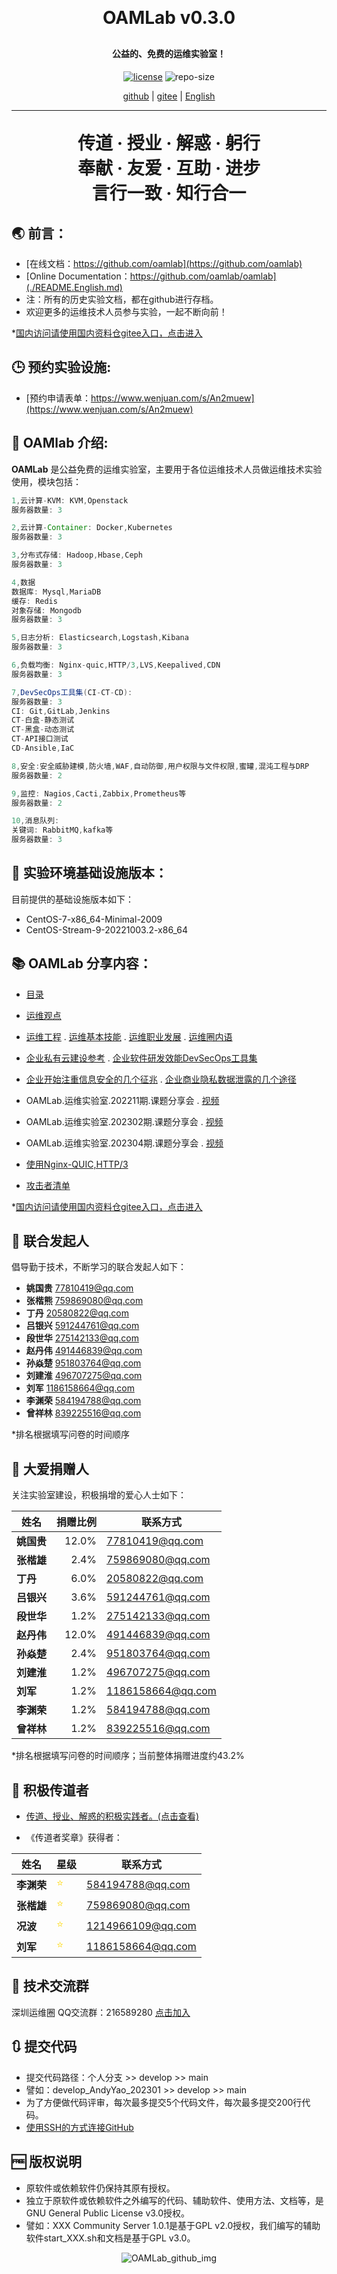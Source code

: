 
<h1 align="center" style="margin: 30px 0 30px; font-weight: bold;">OAMLab v0.3.0</h1>
<h4 align="center">公益的、免费的运维实验室！</h4>
<p align="center">
  <a href="./LICENSE"><img alt="license" src="https://img.shields.io/github/license/oamlab/oamlab" /></a>
  <img alt="repo-size" src="https://img.shields.io/github/repo-size/oamlab/oamlab" />
</p>

<p align="center">
   <a href="https://github.com/oamlab">github</a> | 
   <a href="https://gitee.com/oamlab/oamlab">gitee</a> | 
   <a href="./README.English.md">English</a>
</p>

<p align="center"></p>

---
<h1 align="center" style="margin: 30px 0 30px; font-weight: bold;">传道 · 授业 · 解惑 · 躬行<br>奉献 · 友爱 · 互助 · 进步<br>言行一致 · 知行合一</h1>

## 🌏 前言：
- [在线文档：https://github.com/oamlab](https://github.com/oamlab)
- [Online Documentation：https://github.com/oamlab/oamlab](./README.English.md)
- 注：所有的历史实验文档，都在github进行存档。
- 欢迎更多的运维技术人员参与实验，一起不断向前！

*[国内访问请使用国内资料仓gitee入口，点击进入](https://gitee.com/oamlab/oamlab)

## 🕒 预约实验设施:

- [预约申请表单：https://www.wenjuan.com/s/An2muew](https://www.wenjuan.com/s/An2muew)

## 📃 OAMlab 介绍:

**OAMLab** 是公益免费的运维实验室，主要用于各位运维技术人员做运维技术实验使用，模块包括：

``` java
1,云计算-KVM: KVM,Openstack
服务器数量: 3

2,云计算-Container: Docker,Kubernetes
服务器数量: 3

3,分布式存储: Hadoop,Hbase,Ceph
服务器数量: 3

4,数据
数据库: Mysql,MariaDB
缓存: Redis
对象存储: Mongodb
服务器数量: 3

5,日志分析: Elasticsearch,Logstash,Kibana
服务器数量: 3

6,负载均衡: Nginx-quic,HTTP/3,LVS,Keepalived,CDN
服务器数量: 3

7,DevSecOps工具集(CI-CT-CD):
服务器数量: 3
CI: Git,GitLab,Jenkins
CT-白盒-静态测试
CT-黑盒-动态测试
CT-API接口测试
CD-Ansible,IaC

8,安全:安全威胁建模,防火墙,WAF,自动防御,用户权限与文件权限,蜜罐,混沌工程与DRP
服务器数量: 2

9,监控: Nagios,Cacti,Zabbix,Prometheus等
服务器数量: 2

10,消息队列:
关键词: RabbitMQ,kafka等
服务器数量: 3

```

## 🧰 实验环境基础设施版本：

目前提供的基础设施版本如下：

- CentOS-7-x86_64-Minimal-2009
- CentOS-Stream-9-20221003.2-x86_64

## 📚 OAMLab 分享内容：

- [目录](./OAMLab)

- [运维观点](./OAMLab/161_运维观点)

- [运维工程](./OAMLab/161_运维观点/202_运维.运维工程.20230319.0927.pdf) . [运维基本技能](./OAMLab/161_运维观点/206_运维.基本技能.20230324.2009.pdf) . [运维职业发展](./OAMLab/161_运维观点/212_运维.职业发展.20230322.1911.pdf) . [运维圈内语](./OAMLab/161_运维观点/311_运维.圈内语.md)

- [企业私有云建设参考](./OAMLab/161_运维观点/5102_运维.私有云.企业私有云建设参考.20230406.1959.pdf) . [企业软件研发效能DevSecOps工具集](./OAMLab/161_运维观点/5202_运维.DecSecOps.企业软件研发效能DecSecOps工具集在企业应用中的参考.20230415.2101.pdf)

- [企业开始注重信息安全的几个征兆](./OAMLab/161_运维观点/5302_运维.安全.信息安全.企业开始注重信息安全的几个征兆.20230328.2002.pdf) . [企业商业隐私数据泄露的几个途径](./OAMLab/161_运维观点/5304_运维.安全.信息安全.企业商业隐私数据泄露的几个途径.20230424.2225.pdf)

- OAMLab.运维实验室.202211期.课题分享会 . [视频](./OAMLab/401_运维实验/2022-11)

- OAMLab.运维实验室.202302期.课题分享会 . [视频](./OAMLab/401_运维实验/2023-02)

- OAMLab.运维实验室.202304期.课题分享会 . [视频](./OAMLab/401_运维实验/2023-04)

- [使用Nginx-QUIC,HTTP/3](https://github.com/oamlab/nginx-quic)

- [攻击者清单](https://github.com/oamlab/attacker)

*[国内访问请使用国内资料仓gitee入口，点击进入](https://gitee.com/oamlab/oamlab)

## 🤝 联合发起人

倡导勤于技术，不断学习的联合发起人如下：

- **姚国贵** 77810419@qq.com
- **张楷熊** 759869080@qq.com
- **丁丹** 20580822@qq.com
- **吕银兴** 591244761@qq.com
- **段世华** 275142133@qq.com
- **赵丹伟** 491446839@qq.com
- **孙焱楚** 951803764@qq.com
- **刘建淮** 496707275@qq.com
- **刘军** 1186158664@qq.com
- **李渊荣** 584194788@qq.com
- **曾祥林** 839225516@qq.com

*排名根据填写问卷的时间顺序

## 💖 大爱捐赠人

关注实验室建设，积极捐增的爱心人士如下：

| 姓名						 | 捐赠比例	 |联系方式|
|----------|------:|-----------------|
| **姚国贵**  | 12.0% |   77810419@qq.com |
| **张楷雄**  |  2.4% |  759869080@qq.com |
| **丁丹**   |  6.0% |   20580822@qq.com |
| **吕银兴**  |  3.6% |  591244761@qq.com |
| **段世华**  |  1.2% |  275142133@qq.com |
| **赵丹伟**  | 12.0% |  491446839@qq.com |
| **孙焱楚**  |  2.4% |  951803764@qq.com |
| **刘建淮**  |  1.2% |  496707275@qq.com |
| **刘军**   |  1.2% | 1186158664@qq.com |
| **李渊荣**  |  1.2% |  584194788@qq.com |
| **曾祥林**  |  1.2% |  839225516@qq.com |

*排名根据填写问卷的时间顺序；当前整体捐赠进度约43.2%

## 🥇 积极传道者
- [传道、授业、解惑的积极实践者。(点击查看)](./OAMLab/131_传道者)


- 《传道者奖章》获得者：

| 姓名						 | 星级	                            |联系方式|
|----------|:-------------------------------|-----------------|
| **李渊荣**  | <font color="#FFD700">⭐</font> |   584194788@qq.com |
| **张楷雄**  | <font color="#FFD700">⭐</font> |  759869080@qq.com |
| **况波**   | <font color="#FFD700">⭐</font> |   1214966109@qq.com |
| **刘军**   | <font color="#FFD700">⭐</font> |  1186158664@qq.com |

## 📶 技术交流群
深圳运维圈 QQ交流群：216589280 [点击加入](https://jq.qq.com/?_wv=1027&k=tdDtDoUp)

## 🔃 提交代码
- 提交代码路径：个人分支 >> develop >> main
- 譬如：develop_AndyYao_202301 >> develop >> main
- 为了方便做代码评审，每次最多提交5个代码文件，每次最多提交200行代码。
- [使用SSH的方式连接GitHub](./OAMLab/171_运维工具/301_开发工具/211_GitHub_SSH_Key.md)

## 🆓 版权说明
- 原软件或依赖软件仍保持其原有授权。
- 独立于原软件或依赖软件之外编写的代码、辅助软件、使用方法、文档等，是GNU General Public License v3.0授权。
- 譬如：XXX Community Server 1.0.1是基于GPL v2.0授权，我们编写的辅助软件start_XXX.sh和文档是基于GPL v3.0。

<p align="center">
	<img alt="OAMLab_github_img" src="https://www.wegoodgoodstudydaydayup.com/oamlab_github.webp">
</p>

<br>